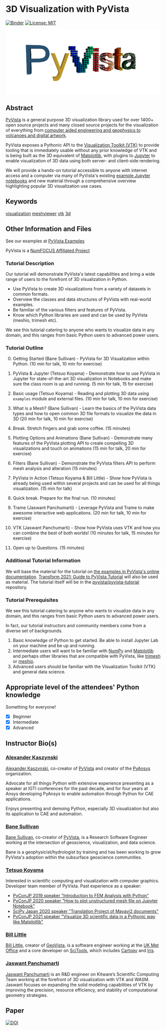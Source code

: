 # 3D Visualization with PyVista

[![Binder](https://mybinder.org/badge_logo.svg)](https://mybinder.org/v2/gh/pyvista/pyvista-tutorial/gh-pages?urlpath=lab/tree/notebooks/tutorial/)
[![License: MIT](https://img.shields.io/badge/License-MIT-yellow.svg)](https://opensource.org/licenses/MIT)

<p align="center">
    <img src="https://github.com/pyvista/pyvista/blob/main/doc/source/_static/pyvista_logo_sm.png" alt="pyvista_logo_sm" width="500"/>
</p>

## Abstract

[PyVista](https://github.com/pyvista/pyvista) is a general purpose 3D visualization library used for over 1400+ open source projects and many closed source projects for the visualization of everything from [computer aided engineering and geophysics to volcanoes and digital artwork](https://dev.pyvista.org/getting-started/external_examples.html).

PyVista exposes a Pythonic API to the [Visualization Toolkit (VTK)](http://www.vtk.org) to provide tooling that is immediately usable without any prior knowledge of VTK and is being built as the 3D equivalent of [Matplotlib](https://matplotlib.org/), with plugins to [Jupyter](https://jupyter.org/) to enable visualization of 3D data using both server- and client-side rendering.

We will provide a hands-on tutorial accessible to anyone with internet access and a computer via many of PyVista's existing [example Jupyter notebooks](https://docs.pyvista.org/examples/index.html) and new material through a comprehensive overview highlighting popular 3D visualization use cases.

## Keywords

[visualization](https://github.com/topics/visualization)
[meshviewer](https://github.com/topics/meshviewer)
[vtk](https://github.com/topics/vtk)
[3d](https://github.com/topics/3d)

## Other Information and Files

See our examples at [PyVista Examples](http://docs.pyvista.org/examples/index.html)

PyVista is a [NumFOCUS Affiliated Project](https://numfocus.org/sponsored-projects/affiliated-projects)

### Tutorial Description

Our tutorial will demonstrate PyVista's latest capabilities and bring a wide range of users to the forefront of 3D visualization in Python.

- Use PyVista to create 3D visualizations from a variety of datasets in common formats.
- Overview the classes and data structures of PyVista with real-world examples.
- Be familiar of the various filters and features of PyVista.
- Know which Python libraries are used and can be used by PyVista (meshio, trimesh etc).

We see this tutorial catering to anyone who wants to visualize data in any domain, and this ranges from basic Python users to advanced power users.

### Tutorial Outline

0. Getting Started (Bane Sullivan) - PyVista for 3D Visualization within Python. (10 min for talk, 10 min for exercise)

1. PyVista & Jupyter (Tetsuo Koyama) - Demonstrate how to use PyVista in Jupyter for state-of-the-art 3D visualization in Notebooks and make sure the class room is up and running. (5 min for talk, 15 for exercise)

2. Basic usage (Tetsuo Koyama) - Reading and plotting 3D data using `examples` module and external files. (10 min for talk, 10 min for exercise)

3. What is a Mesh? (Bane Sullivan) - Learn the basics of the PyVista data types and how to open common 3D file formats to visualize the data in 3D (20 min for talk, 10 min for exercise)

4. Break. Stretch fingers and grab some coffee. (15 minutes)

5. Plotting Options and Animations (Bane Sullivan) - Demonstrate many features of the PyVista plotting API to create compelling 3D visualizations and touch on animations (15 min for talk, 20 min for exercise)

6. Filters (Bane Sullivan) - Demonstrate the PyVista filters API to perform mesh analysis and alteration (15 minutes)

7. PyVista in Action (Tetsuo Koyama & Bill Little) - Show how PyVista is already being used within several projects and can be used for all things visualization. (15 min for talk)

8. Quick break. Prepare for the final run. (10 minutes)

9. Trame (Jaswant Panchumarti) - Leverage PyVista and Trame to make awesome interactive web applications. (20 min for talk, 10 min for exercise)

10. VTK (Jaswant Panchumarti) - Show how PyVista uses VTK and how you can combine the best of both worlds! (10 minutes for talk, 15 minutes for exercise)

11. Open up to Questions. (15 minutes)

### Additional Tutorial Information

We will base the material for the tutorial on [the examples in PyVista's online documentation](https://docs.pyvista.org/examples/index.html).
[Transform 2021: Guide to PyVista Tutorial](https://github.com/banesullivan/transform-2021) will also be used as material.
The tutorial itself will be in the [pyvista/pyvista-tutorial](https://github.com/pyvista/pyvista-tutorial) repository.

### Tutorial Prerequisites

We see this tutorial catering to anyone who wants to visualize data in any domain, and this ranges from basic Python users to advanced power users.

In fact, our tutorial instructors and community members come from a diverse set of backgrounds.

1. Basic knowledge of Python to get started. Be able to install Jupyter Lab on your machine and be up and running.
2. Intermediate users will want to be familiar with [NumPy](https://numpy.org/) and [Matplotlib](https://matplotlib.org/) and perhaps other libraries that are compatible with PyVista, like [trimesh](https://trimsh.org/examples.html) or [meshio](https://github.com/nschloe/meshio).
3. Advanced users should be familiar with the Visualization Toolkit (VTK) and general data science.

## Appropriate level of the attendees' Python knowledge

Something for everyone!

- [x] Beginner
- [x] Intermediate
- [x] Advanced

## Instructor Bio(s)

### [Alexander Kaszynski](https://github.com/akaszynski)

[Alexander Kaszynski](https://github.com/akaszynski/resume), co-creator of [PyVista](https://github.com/pyvista/) and creator of the [PyAnsys](https://github.com/pyansys) organization.

Advocate for all things Python with extensive experience presenting as a speaker at IGTI conferences for the past decade, and for four years at Ansys developing PyAnsys to enable automation through Python for CAE applications.

Enjoys presenting and demoing Python, especially 3D visualization but also its application to CAE and automation.

### [Bane Sullivan](https://github.com/banesullivan)

[Bane Sullivan](https://banesullivan.com), co-creator of [PyVista](https://github.com/pyvista/), is a Research Software Engineer working at the intersection of geoscience, visualization, and data science.

Bane is a geophysicist/hydrologist by training and has been working to grow PyVista's adoption within the subsurface geoscience communities.

### [Tetsuo Koyama](https://github.com/tkoyama010)

Interested in scientific computing and visualization with computer graphics.
Developer team member of PyVista.
Past experience as a speaker:

- [PyConJP 2019 speaker "Introduction to FEM Analysis with Python"](https://youtu.be/6JuB1GiDLQQ)
- [PyConJP 2020 speaker "How to plot unstructured mesh file on Jupyter Notebook"](https://youtu.be/X3Z54Kw4I6Y)
- [SciPy Japan 2020 speaker "Translation Project of Mayavi2 documents"](https://youtu.be/epxm9SjLMS0)
- [PyConJP 2021 speaker "Visualize 3D scientific data in a Pythonic way like Matplotlib"](https://youtu.be/ru-nENLgleo)

### [Bill Little](https://github.com/bjlittle)

[Bill Little](https://github.com/bjlittle), creator of [GeoVista](https://github.com/bjlittle/geovista), is a software engineer working at the [UK Met Office](https://www.metoffice.gov.uk) and a core developer on [SciTools](https://github.com/orgs/SciTools/repositories), which includes [Cartopy](https://github.com/SciTools/cartopy) and [Iris](https://github.com/SciTools/iris).

### [Jaswant Panchumarti](https://github.com/jspanchu)

[Jaswant Panchumarti](https://github.com/jspanchu) is an R&D engineer on Kitware’s Scientific Computing Team working at the forefront of 3D visualization with VTK and WASM. Jaswant focuses on expanding the solid modeling capabilities of VTK by improving the precision, resource efficiency, and stability of computational geometry strategies.

## Paper

[![DOI](https://joss.theoj.org/papers/10.21105/joss.01450/status.svg)](https://doi.org/10.21105/joss.01450)
